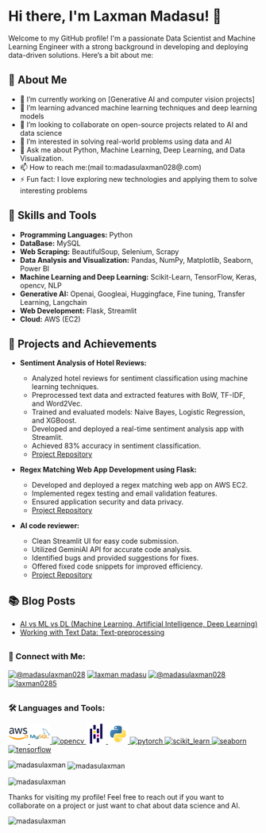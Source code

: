 # Hi there, I'm Laxman Madasu! 👋

Welcome to my GitHub profile! I'm a passionate Data Scientist and Machine Learning Engineer with a strong background in developing and deploying data-driven solutions. Here’s a bit about me:

## 🌟 About Me

- 🔭 I’m currently working on [Generative AI and computer vision projects]
- 🌱 I’m learning advanced machine learning techniques and deep learning models
- 👯 I’m looking to collaborate on open-source projects related to AI and data science
- 🤔 I’m interested in solving real-world problems using data and AI
- 💬 Ask me about Python, Machine Learning, Deep Learning, and Data Visualization.
- 📫 How to reach me:(mail to:madasulaxman028@.com)
- ⚡ Fun fact: I love exploring new technologies and applying them to solve interesting problems

## 🚀 Skills and Tools

- **Programming Languages:** Python
- **DataBase:** MySQL
- **Web Scraping:** BeautifulSoup, Selenium, Scrapy
- **Data Analysis and Visualization:** Pandas, NumPy, Matplotlib, Seaborn, Power BI
- **Machine Learning and Deep Learning:** Scikit-Learn, TensorFlow, Keras, opencv, NLP
- **Generative AI:** Openai, Googleai, Huggingface, Fine tuning, Transfer Learning, Langchain 
- **Web Development:** Flask, Streamlit
- **Cloud:** AWS (EC2)

## 📘 Projects and Achievements

- **Sentiment Analysis of Hotel Reviews:**
  - Analyzed hotel reviews for sentiment classification using machine learning techniques.
  - Preprocessed text data and extracted features with BoW, TF-IDF, and Word2Vec.
  - Trained and evaluated models: Naive Bayes, Logistic Regression, and XGBoost.
  - Developed and deployed a real-time sentiment analysis app with Streamlit.
  - Achieved 83% accuracy in sentiment classification.
  - [Project Repository](https://github.com/MadasuLaxman/Hackathon_Sentimental_Analysis)

- **Regex Matching Web App Development using Flask:**
  - Developed and deployed a regex matching web app on AWS EC2.
  - Implemented regex testing and email validation features.
  - Ensured application security and data privacy.
  - [Project Repository](https://github.com/MadasuLaxman/Internship)

- **AI code reviewer:**
  - Clean Streamlit UI for easy code submission.
  - Utilized GeminiAI API for accurate code analysis.
  - Identified bugs and provided suggestions for fixes.
  - Offered fixed code snippets for improved efficiency.
  - [Project Repository](https://github.com/MadasuLaxman/python_code_Reviewer)

## 📚 Blog Posts

- [AI vs ML vs DL (Machine Learning, Artificial Intelligence, Deep Learning)](https://medium.com/@madasulaxman028/ai-vs-ml-vs-dl-machine-learning-artificial-intelligence-deep-learning-eb732079aa5d)
- [Working with Text Data: Text-preprocessing](https://medium.com/@madasulaxman028/working-with-text-data-text-preprocessing-5407c19407a9)

## <h3 align="left">🔗 Connect with Me:</h3>
<p align="left">
<a href="https://madasulaxman028.wixsite.com/laxman-madasu-portfo" target="blank"><img align="center" src="https://cdn.worldvectorlogo.com/logos/portfolio.svg" alt="@madasulaxman028" height="30" width="40" /></a>
<a href="https://www.linkedin.com/in/laxmanmadasu/" target="blank"><img align="center" src="https://raw.githubusercontent.com/rahuldkjain/github-profile-readme-generator/master/src/images/icons/Social/linked-in-alt.svg" alt="laxman madasu" height="30" width="40" /></a>
<a href="https://medium.com/@madasulaxman028" target="blank"><img align="center" src="https://raw.githubusercontent.com/rahuldkjain/github-profile-readme-generator/master/src/images/icons/Social/medium.svg" alt="@madasulaxman028" height="30" width="40" /></a>
<a href="https://discord.gg/laxman0285" target="blank"><img align="center" src="https://raw.githubusercontent.com/rahuldkjain/github-profile-readme-generator/master/src/images/icons/Social/discord.svg" alt="laxman0285" height="30" width="40" /></a>
</p>

## <h3 align="left">🛠️ Languages and Tools:</h3>
<p align="left"> <a href="https://aws.amazon.com" target="_blank" rel="noreferrer"> <img src="https://raw.githubusercontent.com/devicons/devicon/master/icons/amazonwebservices/amazonwebservices-original-wordmark.svg" alt="aws" width="40" height="40"/> </a> <a href="https://www.mysql.com/" target="_blank" rel="noreferrer"> <img src="https://raw.githubusercontent.com/devicons/devicon/master/icons/mysql/mysql-original-wordmark.svg" alt="mysql" width="40" height="40"/> </a> <a href="https://opencv.org/" target="_blank" rel="noreferrer"> <img src="https://www.vectorlogo.zone/logos/opencv/opencv-icon.svg" alt="opencv" width="40" height="40"/> </a> <a href="https://pandas.pydata.org/" target="_blank" rel="noreferrer"> <img src="https://raw.githubusercontent.com/devicons/devicon/2ae2a900d2f041da66e950e4d48052658d850630/icons/pandas/pandas-original.svg" alt="pandas" width="40" height="40"/> </a> <a href="https://www.python.org" target="_blank" rel="noreferrer"> <img src="https://raw.githubusercontent.com/devicons/devicon/master/icons/python/python-original.svg" alt="python" width="40" height="40"/> </a> <a href="https://pytorch.org/" target="_blank" rel="noreferrer"> <img src="https://www.vectorlogo.zone/logos/pytorch/pytorch-icon.svg" alt="pytorch" width="40" height="40"/> </a> <a href="https://scikit-learn.org/" target="_blank" rel="noreferrer"> <img src="https://upload.wikimedia.org/wikipedia/commons/0/05/Scikit_learn_logo_small.svg" alt="scikit_learn" width="40" height="40"/> </a> <a href="https://seaborn.pydata.org/" target="_blank" rel="noreferrer"> <img src="https://seaborn.pydata.org/_images/logo-mark-lightbg.svg" alt="seaborn" width="40" height="40"/> </a> <a href="https://www.tensorflow.org" target="_blank" rel="noreferrer"> <img src="https://www.vectorlogo.zone/logos/tensorflow/tensorflow-icon.svg" alt="tensorflow" width="40" height="40"/> </a> </p>

<p><img align="left" src="https://github-readme-stats.vercel.app/api/top-langs?username=madasulaxman&show_icons=true&locale=en&layout=compact" alt="madasulaxman" /></p>

<p>&nbsp;<img align="center" src="https://github-readme-stats.vercel.app/api?username=madasulaxman&show_icons=true&locale=en" alt="madasulaxman" /></p>

<p><img align="center" src="https://github-readme-streak-stats.herokuapp.com/?user=madasulaxman&" alt="madasulaxman" /></p>

Thanks for visiting my profile! Feel free to reach out if you want to collaborate on a project or just want to chat about data science and AI.
<p align="left"> <img src="https://komarev.com/ghpvc/?username=madasulaxman&label=Profile%20views&color=0e75b6&style=flat" alt="madasulaxman" /> </p>

